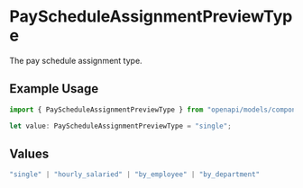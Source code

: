 # PayScheduleAssignmentPreviewType

The pay schedule assignment type.

## Example Usage

```typescript
import { PayScheduleAssignmentPreviewType } from "openapi/models/components";

let value: PayScheduleAssignmentPreviewType = "single";
```

## Values

```typescript
"single" | "hourly_salaried" | "by_employee" | "by_department"
```